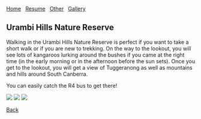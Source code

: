 [Home](./)&nbsp;&nbsp;&nbsp;[Resume](assets/resume.pdf)&nbsp;&nbsp;&nbsp;[Other](./other.html)&nbsp;&nbsp;&nbsp;[Gallery](./gallery.html)

## Urambi Hills Nature Reserve

Walking in the Urambi Hills Nature Reserve is perfect if you want to take a short walk or if you are new to trekking. On the way to the lookout, you will see lots of kangaroos lurking around the bushes if you came at the right time (in the early morning or in the afternoon before the sun sets). Once you get to the lookout, you will get a view of Tuggeranong as well as mountains and hills around South Canberra.

You can easily catch the R4 bus to get there!

![](/assets/img/urambi_1.heic)
![](/assets/img/urambi_2.heic)
![](/assets/img/urambi_3.HEIC)

[Back](./gallery.html)

